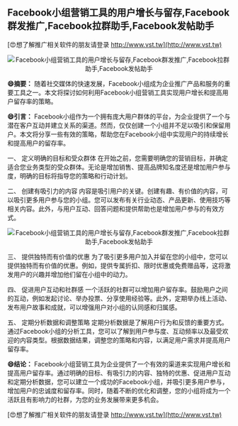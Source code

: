 ## **Facebook小组营销工具的用户增长与留存,Facebook群发推广,Facebook拉群助手,Facebook发帖助手**

[😍想了解推广相关软件的朋友请登录 http://www.vst.tw](http://www.vst.tw)

 <center><img src="https://vst.tw/MP4/tuiguang/png/0.png" alt="Facebook小组营销工具的用户增长与留存,Facebook群发推广,Facebook拉群助手,Facebook发帖助手"></center>

**😄摘要：**
随着社交媒体的快速发展，Facebook小组成为企业推广产品和服务的重要工具之一。本文将探讨如何利用Facebook小组营销工具实现用户增长和提高用户留存率的策略。

**😄引言：**
Facebook小组作为一个拥有庞大用户群体的平台，为企业提供了一个与潜在客户互动并建立关系的渠道。然而，仅仅创建一个小组并不足以吸引和保留用户。本文将分享一些有效的策略，帮助您在Facebook小组中实现用户的持续增长和提高用户的留存率。

一、 定义明确的目标和受众群体
在开始之前，您需要明确您的营销目标，并确定适合您业务类型的受众群体。无论是增加销售、提高品牌知名度还是增加用户参与度，明确的目标将指导您的策略和行动计划。

二、 创建有吸引力的内容
内容是吸引用户的关键。创建有趣、有价值的内容，可以吸引更多用户参与您的小组。您可以发布有关行业动态、产品更新、使用技巧等相关内容。此外，与用户互动、回答问题和提供帮助也是增加用户参与的有效方式。

 <center><img src="https://vst.tw/MP4/tuiguang/png/3.png" alt="Facebook小组营销工具的用户增长与留存,Facebook群发推广,Facebook拉群助手,Facebook发帖助手"></center>

三、 提供独特而有价值的优惠
为了吸引更多用户加入并留在您的小组中，您可以提供独特而有价值的优惠。例如，提供专属折扣、限时优惠或免费赠品等，这将激发用户的兴趣并增加他们留在小组中的动力。

四、 促进用户互动和社群感
一个活跃的社群可以增加用户留存率。鼓励用户之间的互动，例如发起讨论、举办投票、分享使用经验等。此外，定期举办线上活动、发布用户故事和成就，可以增强用户对小组的认同感和归属感。

五、 定期分析数据和调整策略
定期分析数据是了解用户行为和反馈的重要方式。通过Facebook小组的分析工具，您可以了解到用户参与度、互动频率以及最受欢迎的内容类型。根据数据结果，调整您的策略和内容，以满足用户需求并提高用户留存率。

**😄结论：**
Facebook小组营销工具为企业提供了一个有效的渠道来实现用户增长和提高用户留存率。通过明确的目标、有吸引力的内容、独特的优惠、促进用户互动和定期分析数据，您可以建立一个成功的Facebook小组，并吸引更多用户参与，增加用户的忠诚度和留存率。同时，随着不断的优化和调整，您的小组将成为一个活跃且有影响力的社群，为您的业务发展带来更多机会。

[😍想了解推广相关软件的朋友请登录 http://www.vst.tw](http://www.vst.tw)



